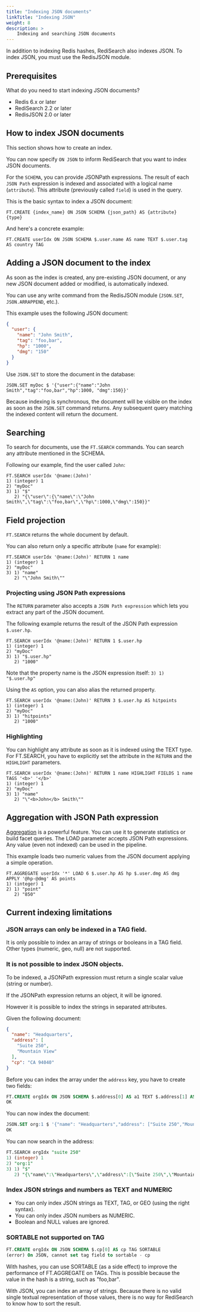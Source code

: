 ```yaml
---
title: "Indexing JSON documents"
linkTitle: "Indexing JSON"
weight: 8
description: >
    Indexing and searching JSON documents
---
```


In addition to indexing Redis hashes, RediSearch also indexes JSON. To index JSON, you must use the RedisJSON module.

## Prerequisites

What do you need to start indexing JSON documents?

- Redis 6.x or later
- RediSearch 2.2 or later
- RedisJSON 2.0 or later

## How to index JSON documents

This section shows how to create an index.

You can now specify `ON JSON` to inform RediSearch that you want to index JSON documents.

For the `SCHEMA`, you can provide JSONPath expressions.
The result of each `JSON Path` expression is indexed and associated with a logical name (`attribute`).
This attribute (previously called `field`) is used in the query.

This is the basic syntax to index a JSON document:

    FT.CREATE {index_name} ON JSON SCHEMA {json_path} AS {attribute} {type}

And here's a concrete example:

    FT.CREATE userIdx ON JSON SCHEMA $.user.name AS name TEXT $.user.tag AS country TAG

## Adding a JSON document to the index

As soon as the index is created, any pre-existing JSON document, or any new JSON document added or modified, is
automatically indexed.

You can use any write command from the RedisJSON module (`JSON.SET`, `JSON.ARRAPPEND`, etc.).

This example uses the following JSON document:

```JSON
{
  "user": {
    "name": "John Smith",
    "tag": "foo,bar",
    "hp": "1000",
    "dmg": "150"
  }
}
```

Use `JSON.SET` to store the document in the database:

    JSON.SET myDoc $ '{"user":{"name":"John Smith","tag":"foo,bar","hp":1000, "dmg":150}}'

Because indexing is synchronous, the document will be visible on the index as soon as the `JSON.SET` command returns.
Any subsequent query matching the indexed content will return the document.

## Searching

To search for documents, use the `FT.SEARCH` commands.
You can search any attribute mentioned in the SCHEMA.

Following our example, find the user called `John`:

```
FT.SEARCH userIdx '@name:(John)'
1) (integer) 1
2) "myDoc"
3) 1) "$"
   2) "{\"user\":{\"name\":\"John Smith\",\"tag\":\"foo,bar\",\"hp\":1000,\"dmg\":150}}"
```

## Field projection

`FT.SEARCH` returns the whole document by default.

You can also return only a specific attribute (`name` for example):

```
FT.SEARCH userIdx '@name:(John)' RETURN 1 name
1) (integer) 1
2) "myDoc"
3) 1) "name"
   2) "\"John Smith\""
```

### Projecting using JSON Path expressions

The `RETURN` parameter also accepts a `JSON Path expression` which lets you extract any part of the JSON document.

The following example returns the result of the JSON Path expression `$.user.hp`.

```
FT.SEARCH userIdx '@name:(John)' RETURN 1 $.user.hp
1) (integer) 1
2) "myDoc"
3) 1) "$.user.hp"
   2) "1000"
```

Note that the property name is the JSON expression itself: `3) 1) "$.user.hp"`

Using the `AS` option, you can also alias the returned property.

```
FT.SEARCH userIdx '@name:(John)' RETURN 3 $.user.hp AS hitpoints
1) (integer) 1
2) "myDoc"
3) 1) "hitpoints"
   2) "1000"
```

### Highlighting

You can highlight any attribute as soon as it is indexed using the TEXT type.
For FT.SEARCH, you have to explicitly set the attribute in the `RETURN` and the `HIGHLIGHT` parameters.

```
FT.SEARCH userIdx '@name:(John)' RETURN 1 name HIGHLIGHT FIELDS 1 name TAGS '<b>' '</b>'
1) (integer) 1
2) "myDoc"
3) 1) "name"
   2) "\"<b>John</b> Smith\""
```

## Aggregation with JSON Path expression

[Aggregation](/redisearch/reference/aggregations) is a powerful feature. You can use it to generate statistics or build facet queries.
The LOAD parameter accepts JSON Path expressions. Any value (even not indexed) can be used in the pipeline.

This example loads two numeric values from the JSON document applying a simple operation.

```
FT.AGGREGATE userIdx '*' LOAD 6 $.user.hp AS hp $.user.dmg AS dmg APPLY '@hp-@dmg' AS points
1) (integer) 1
2) 1) "point"
   2) "850"
```

## Current indexing limitations

### JSON arrays can only be indexed in a TAG field.

It is only possible to index an array of strings or booleans in a TAG field.
Other types (numeric, geo, null) are not supported.

### It is not possible to index JSON objects.

To be indexed, a JSONPath expression must return a single scalar value (string or number).

If the JSONPath expression returns an object, it will be ignored.

However it is possible to index the strings in separated attributes.

Given the following document:

```JSON
{
  "name": "Headquarters",
  "address": [
    "Suite 250",
    "Mountain View"
  ],
  "cp": "CA 94040"
}
```

Before you can index the array under the `address` key, you have to create two fields:

```SQL
FT.CREATE orgIdx ON JSON SCHEMA $.address[0] AS a1 TEXT $.address[1] AS a2 TEXT
OK
```

You can now index the document:

```SQL
JSON.SET org:1 $ '{"name": "Headquarters","address": ["Suite 250","Mountain View"],"cp": "CA 94040"}'
OK
```

You can now search in the address:

```SQL
FT.SEARCH orgIdx "suite 250"
1) (integer) 1
2) "org:1"
3) 1) "$"
   2) "{\"name\":\"Headquarters\",\"address\":[\"Suite 250\",\"Mountain View\"],\"cp\":\"CA 94040\"}"
```

### Index JSON strings and numbers as TEXT and NUMERIC

- You can only index JSON strings as TEXT, TAG, or GEO (using the right syntax).
- You can only index JSON numbers as NUMERIC.
- Boolean and NULL values are ignored.

### SORTABLE not supported on TAG

```SQL
FT.CREATE orgIdx ON JSON SCHEMA $.cp[0] AS cp TAG SORTABLE
(error) On JSON, cannot set tag field to sortable - cp
```

With hashes, you can use SORTABLE (as a side effect) to improve the performance of FT.AGGREGATE on TAGs.
This is possible because the value in the hash is a string, such as "foo,bar".

With JSON, you can index an array of strings.
Because there is no valid single textual representation of those values,
there is no way for RediSearch to know how to sort the result.
